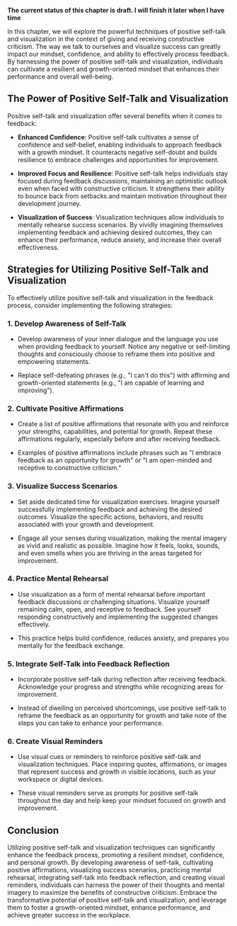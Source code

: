**The current status of this chapter is draft. I will finish it later when I have time**

In this chapter, we will explore the powerful techniques of positive self-talk and visualization in the context of giving and receiving constructive criticism. The way we talk to ourselves and visualize success can greatly impact our mindset, confidence, and ability to effectively process feedback. By harnessing the power of positive self-talk and visualization, individuals can cultivate a resilient and growth-oriented mindset that enhances their performance and overall well-being.

The Power of Positive Self-Talk and Visualization
-------------------------------------------------

Positive self-talk and visualization offer several benefits when it comes to feedback:

* **Enhanced Confidence**: Positive self-talk cultivates a sense of confidence and self-belief, enabling individuals to approach feedback with a growth mindset. It counteracts negative self-doubt and builds resilience to embrace challenges and opportunities for improvement.

* **Improved Focus and Resilience**: Positive self-talk helps individuals stay focused during feedback discussions, maintaining an optimistic outlook even when faced with constructive criticism. It strengthens their ability to bounce back from setbacks and maintain motivation throughout their development journey.

* **Visualization of Success**: Visualization techniques allow individuals to mentally rehearse success scenarios. By vividly imagining themselves implementing feedback and achieving desired outcomes, they can enhance their performance, reduce anxiety, and increase their overall effectiveness.

Strategies for Utilizing Positive Self-Talk and Visualization
-------------------------------------------------------------

To effectively utilize positive self-talk and visualization in the feedback process, consider implementing the following strategies:

### 1. **Develop Awareness of Self-Talk**

* Develop awareness of your inner dialogue and the language you use when providing feedback to yourself. Notice any negative or self-limiting thoughts and consciously choose to reframe them into positive and empowering statements.

* Replace self-defeating phrases (e.g., "I can't do this") with affirming and growth-oriented statements (e.g., "I am capable of learning and improving").

### 2. **Cultivate Positive Affirmations**

* Create a list of positive affirmations that resonate with you and reinforce your strengths, capabilities, and potential for growth. Repeat these affirmations regularly, especially before and after receiving feedback.

* Examples of positive affirmations include phrases such as "I embrace feedback as an opportunity for growth" or "I am open-minded and receptive to constructive criticism."

### 3. **Visualize Success Scenarios**

* Set aside dedicated time for visualization exercises. Imagine yourself successfully implementing feedback and achieving the desired outcomes. Visualize the specific actions, behaviors, and results associated with your growth and development.

* Engage all your senses during visualization, making the mental imagery as vivid and realistic as possible. Imagine how it feels, looks, sounds, and even smells when you are thriving in the areas targeted for improvement.

### 4. **Practice Mental Rehearsal**

* Use visualization as a form of mental rehearsal before important feedback discussions or challenging situations. Visualize yourself remaining calm, open, and receptive to feedback. See yourself responding constructively and implementing the suggested changes effectively.

* This practice helps build confidence, reduces anxiety, and prepares you mentally for the feedback exchange.

### 5. **Integrate Self-Talk into Feedback Reflection**

* Incorporate positive self-talk during reflection after receiving feedback. Acknowledge your progress and strengths while recognizing areas for improvement.

* Instead of dwelling on perceived shortcomings, use positive self-talk to reframe the feedback as an opportunity for growth and take note of the steps you can take to enhance your performance.

### 6. **Create Visual Reminders**

* Use visual cues or reminders to reinforce positive self-talk and visualization techniques. Place inspiring quotes, affirmations, or images that represent success and growth in visible locations, such as your workspace or digital devices.

* These visual reminders serve as prompts for positive self-talk throughout the day and help keep your mindset focused on growth and improvement.

Conclusion
----------

Utilizing positive self-talk and visualization techniques can significantly enhance the feedback process, promoting a resilient mindset, confidence, and personal growth. By developing awareness of self-talk, cultivating positive affirmations, visualizing success scenarios, practicing mental rehearsal, integrating self-talk into feedback reflection, and creating visual reminders, individuals can harness the power of their thoughts and mental imagery to maximize the benefits of constructive criticism. Embrace the transformative potential of positive self-talk and visualization, and leverage them to foster a growth-oriented mindset, enhance performance, and achieve greater success in the workplace.

